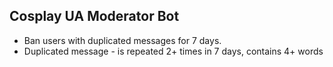 ## Cosplay UA Moderator Bot

* Ban users with duplicated messages for 7 days. 
* Duplicated message - is repeated 2+ times in 7 days, contains 4+ words